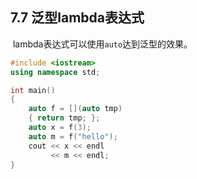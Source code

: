 ## 7.7 泛型lambda表达式

​	lambda表达式可以使用`auto`达到泛型的效果。

```C++
#include <iostream>
using namespace std;

int main()
{
    auto f = [](auto tmp)
    { return tmp; };
    auto x = f(3);
    auto m = f("hello");
    cout << x << endl
         << m << endl;
}
```

